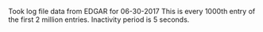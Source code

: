 Took log file data from EDGAR for 06-30-2017
This is every 1000th entry of the first 2 million entries.
Inactivity period is 5 seconds.